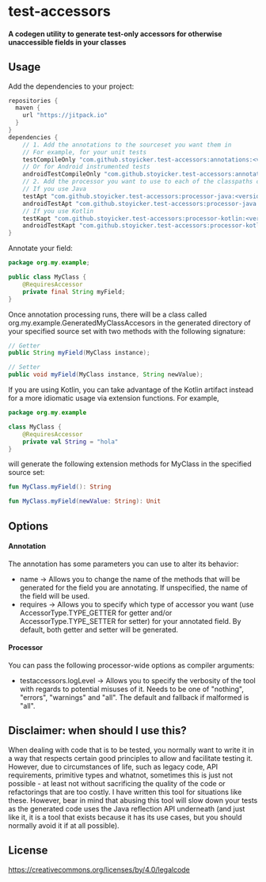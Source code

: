 # test-accessors
#### A codegen utility to generate test-only accessors for otherwise unaccessible fields in your classes
## Usage
Add the dependencies to your project:
```groovy
repositories {
  maven {
    url "https://jitpack.io"
  }
}
dependencies {
    // 1. Add the annotations to the sourceset you want them in
    // For example, for your unit tests
    testCompileOnly "com.github.stoyicker.test-accessors:annotations:<version>"
    // Or for Android instrumented tests
    androidTestCompileOnly "com.github.stoyicker.test-accessors:annotations:<version>"
    // 2. Add the processor you want to use to each of the classpaths corresponding to those you put the annotations in
    // If you use Java
    testApt "com.github.stoyicker.test-accessors:processor-java:<version>"
    androidTestApt "com.github.stoyicker.test-accessors:processor-java:<version>"
    // If you use Kotlin
    testKapt "com.github.stoyicker.test-accessors:processor-kotlin:<version>"
    androidTestKapt "com.github.stoyicker.test-accessors:processor-kotlin:<version>"
}
```
Annotate your field:
```java
package org.my.example;

public class MyClass {
    @RequiresAccessor
    private final String myField;
}
```
Once annotation processing runs, there will be a class called org.my.example.GeneratedMyClassAccesors in the generated 
directory of your specified source set with two methods with the following signature:
```java
// Getter
public String myField(MyClass instance);

// Setter
public void myField(MyClass instance, String newValue);
```
If you are using Kotlin, you can take advantage of the Kotlin artifact instead for a more idiomatic usage via extension
functions. For example,
```kotlin
package org.my.example

class MyClass {
    @RequiresAccessor
    private val String = "hola"
}
```
will generate the following extension methods for MyClass in the specified source set:
```kotlin
fun MyClass.myField(): String

fun MyClass.myField(newValue: String): Unit
```
## Options
#### Annotation
The annotation has some parameters you can use to alter its behavior:
* name -> Allows you to change the name of the methods that will be generated for the field you are annotating. If 
unspecified, the name of the field will be used.
* requires -> Allows you to specify which type of accessor you want (use AccessorType.TYPE_GETTER for getter and/or
AccessorType.TYPE_SETTER for setter) for your annotated field. By default, both getter and setter will be generated.
#### Processor
You can pass the following processor-wide options as compiler arguments:
* testaccessors.logLevel -> Allows you to specify the verbosity of the tool with regards to potential misuses of it. 
Needs to be one of "nothing", "errors", "warnings" and "all". The default and fallback if malformed is "all".
## Disclaimer: when should I use this?
When dealing with code that is to be tested, you normally want to write it in a way that respects certain good 
principles to allow and facilitate testing it. However, due to circumstances of life, such as legacy code, 
API requirements, primitive types and whatnot, sometimes this is just not possible - at least not without sacrificing 
the quality of the code or refactorings that are too costly.
I have written this tool for situations like these. However, bear in mind that abusing this tool will slow down your 
tests as the generated code uses the Java reflection API underneath (and just like it, it is a tool that exists because 
it has its use cases, but you should normally avoid it if at all possible).
## License
https://creativecommons.org/licenses/by/4.0/legalcode
